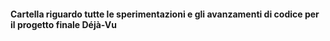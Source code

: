 #### Cartella riguardo tutte le sperimentazioni e gli avanzamenti di codice per il progetto finale Déjà-Vu
